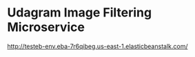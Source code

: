 # Udagram Image Filtering Microservice

http://testeb-env.eba-7r6qibeg.us-east-1.elasticbeanstalk.com/
